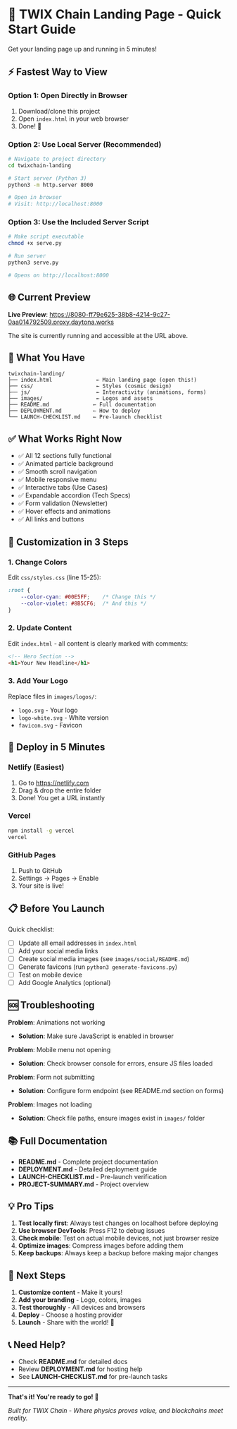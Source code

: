 # 🚀 TWIX Chain Landing Page - Quick Start Guide

Get your landing page up and running in 5 minutes!

## ⚡ Fastest Way to View

### Option 1: Open Directly in Browser
1. Download/clone this project
2. Open `index.html` in your web browser
3. Done! 🎉

### Option 2: Use Local Server (Recommended)
```bash
# Navigate to project directory
cd twixchain-landing

# Start server (Python 3)
python3 -m http.server 8000

# Open in browser
# Visit: http://localhost:8000
```

### Option 3: Use the Included Server Script
```bash
# Make script executable
chmod +x serve.py

# Run server
python3 serve.py

# Opens on http://localhost:8000
```

## 🌐 Current Preview

**Live Preview**: https://8080-ff79e625-38b8-4214-9c27-0aa014792509.proxy.daytona.works

The site is currently running and accessible at the URL above.

## 📁 What You Have

```
twixchain-landing/
├── index.html              ← Main landing page (open this!)
├── css/                    ← Styles (cosmic design)
├── js/                     ← Interactivity (animations, forms)
├── images/                 ← Logos and assets
├── README.md              ← Full documentation
├── DEPLOYMENT.md          ← How to deploy
└── LAUNCH-CHECKLIST.md    ← Pre-launch checklist
```

## ✅ What Works Right Now

- ✅ All 12 sections fully functional
- ✅ Animated particle background
- ✅ Smooth scroll navigation
- ✅ Mobile responsive menu
- ✅ Interactive tabs (Use Cases)
- ✅ Expandable accordion (Tech Specs)
- ✅ Form validation (Newsletter)
- ✅ Hover effects and animations
- ✅ All links and buttons

## 🎨 Customization in 3 Steps

### 1. Change Colors
Edit `css/styles.css` (line 15-25):
```css
:root {
    --color-cyan: #00E5FF;    /* Change this */
    --color-violet: #8B5CF6;  /* And this */
}
```

### 2. Update Content
Edit `index.html` - all content is clearly marked with comments:
```html
<!-- Hero Section -->
<h1>Your New Headline</h1>
```

### 3. Add Your Logo
Replace files in `images/logos/`:
- `logo.svg` - Your logo
- `logo-white.svg` - White version
- `favicon.svg` - Favicon

## 🚀 Deploy in 5 Minutes

### Netlify (Easiest)
1. Go to https://netlify.com
2. Drag & drop the entire folder
3. Done! You get a URL instantly

### Vercel
```bash
npm install -g vercel
vercel
```

### GitHub Pages
1. Push to GitHub
2. Settings → Pages → Enable
3. Your site is live!

## 📋 Before You Launch

Quick checklist:
- [ ] Update all email addresses in `index.html`
- [ ] Add your social media links
- [ ] Create social media images (see `images/social/README.md`)
- [ ] Generate favicons (run `python3 generate-favicons.py`)
- [ ] Test on mobile device
- [ ] Add Google Analytics (optional)

## 🆘 Troubleshooting

**Problem**: Animations not working
- **Solution**: Make sure JavaScript is enabled in browser

**Problem**: Mobile menu not opening
- **Solution**: Check browser console for errors, ensure JS files loaded

**Problem**: Form not submitting
- **Solution**: Configure form endpoint (see README.md section on forms)

**Problem**: Images not loading
- **Solution**: Check file paths, ensure images exist in `images/` folder

## 📚 Full Documentation

- **README.md** - Complete project documentation
- **DEPLOYMENT.md** - Detailed deployment guide
- **LAUNCH-CHECKLIST.md** - Pre-launch verification
- **PROJECT-SUMMARY.md** - Project overview

## 💡 Pro Tips

1. **Test locally first**: Always test changes on localhost before deploying
2. **Use browser DevTools**: Press F12 to debug issues
3. **Check mobile**: Test on actual mobile devices, not just browser resize
4. **Optimize images**: Compress images before adding them
5. **Keep backups**: Always keep a backup before making major changes

## 🎯 Next Steps

1. **Customize content** - Make it yours!
2. **Add your branding** - Logo, colors, images
3. **Test thoroughly** - All devices and browsers
4. **Deploy** - Choose a hosting provider
5. **Launch** - Share with the world! 🎉

## 📞 Need Help?

- Check **README.md** for detailed docs
- Review **DEPLOYMENT.md** for hosting help
- See **LAUNCH-CHECKLIST.md** for pre-launch tasks

---

**That's it! You're ready to go! 🚀**

*Built for TWIX Chain - Where physics proves value, and blockchains meet reality.*